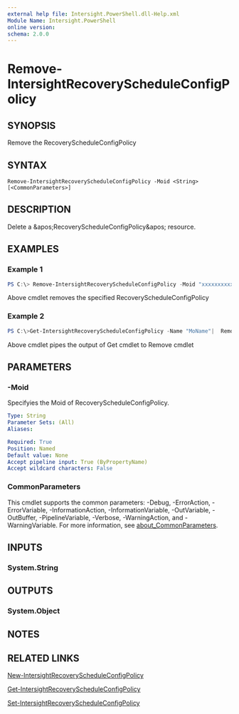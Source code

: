 ```yaml
---
external help file: Intersight.PowerShell.dll-Help.xml
Module Name: Intersight.PowerShell
online version:
schema: 2.0.0
---
```


# Remove-IntersightRecoveryScheduleConfigPolicy

## SYNOPSIS
Remove the RecoveryScheduleConfigPolicy

## SYNTAX

```
Remove-IntersightRecoveryScheduleConfigPolicy -Moid <String> [<CommonParameters>]
```

## DESCRIPTION
Delete a &amp;apos;RecoveryScheduleConfigPolicy&amp;apos; resource.

## EXAMPLES

### Example 1
```powershell
PS C:\> Remove-IntersightRecoveryScheduleConfigPolicy -Moid "xxxxxxxxxxxxxxxxxxxxxxxxxxx"
```
Above cmdlet removes the specified RecoveryScheduleConfigPolicy 

### Example 2
```powershell
PS C:\>Get-IntersightRecoveryScheduleConfigPolicy -Name "MoName"|  Remove-IntersightRecoveryScheduleConfigPolicy
```
Above cmdlet pipes the output of Get cmdlet to Remove cmdlet

## PARAMETERS

### -Moid
Specifyies the Moid of RecoveryScheduleConfigPolicy.

```yaml
Type: String
Parameter Sets: (All)
Aliases:

Required: True
Position: Named
Default value: None
Accept pipeline input: True (ByPropertyName)
Accept wildcard characters: False
```

### CommonParameters
This cmdlet supports the common parameters: -Debug, -ErrorAction, -ErrorVariable, -InformationAction, -InformationVariable, -OutVariable, -OutBuffer, -PipelineVariable, -Verbose, -WarningAction, and -WarningVariable. For more information, see [about_CommonParameters](http://go.microsoft.com/fwlink/?LinkID=113216).

## INPUTS

### System.String

## OUTPUTS

### System.Object
## NOTES

## RELATED LINKS

[New-IntersightRecoveryScheduleConfigPolicy](./New-IntersightRecoveryScheduleConfigPolicy.md)

[Get-IntersightRecoveryScheduleConfigPolicy](./Get-IntersightRecoveryScheduleConfigPolicy.md)

[Set-IntersightRecoveryScheduleConfigPolicy](./Set-IntersightRecoveryScheduleConfigPolicy.md)

